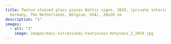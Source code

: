 ```yaml
---
title: Twelve stained glass pieces Baltic signs, 2019, (private interiors,
  Germany, The Netherlands, Belgium, USA), 20x20 cm
description: "1"
images:
  - alt: "1"
    image: images/mazi-vitraziukai-tautiniais-motyvais_2_2019.jpg
---
```

